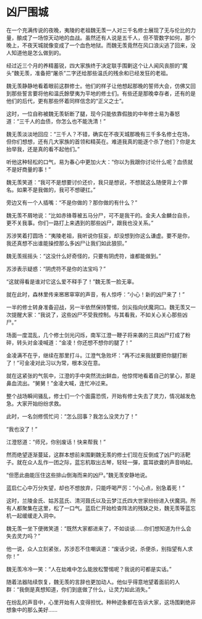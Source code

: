 # 凶尸围城

在一个充满传说的夜晚，夷陵的老祖魏无羡一人对三千名修士展现了无与伦比的力量，酿成了一场惊天动地的血战。虽然还有人说是五千人，但不管数字如何，那个晚上，不夜天城就像变成了一个血色地狱。而魏无羡竟然在风口浪尖逃了回来，没人知道他是怎么做到的。

经过近三个月的养精蓄锐，四大家族终于决定联手围剿这个让人闻风丧胆的“魔头”魏无羡，准备把“屠杀”二字还给那些温氏的残余和已经发狂的老祖。

魏无羡静静地看着眼前这群修士。他们的样子让他想起那晚的誓师大会，仿佛又回到那些誓言要将他和温氏餘孽夷为平地的修士们。有些还是那晚幸存者，还有的是他们的后代，更有那些怀着同样信念的“正义之士”。

这时，一位自称被魏无羡斩断了腿，现今只能依靠假肢的中年修士易为春怒道：“三千人的血债，你怎么也不能洗清！”

魏无羡淡淡地回应：“三千人？不错，确实在不夜天城那晚有三千多名修士在场，但你们想想，还有几大家族的首领和精英在。难道我真的能逐个杀了他们？你是太抬举我，还是真的看不起他们。”

听他这种轻松的口气，易为春心中更加火大：“你以为我跟你讨论什么呢？血债就不是好商量的事！”

魏无羡笑道：“我可不是想要讨价还价，我只是想说，不想就这么随便背上个罪名。如果不是我做的，我可不想硬扛。”

旁边又有一个人插嘴：“不是你做的？那你做的有什么？”

魏无羡不屑地说：“比如赤锋尊被五马分尸，可不是我干的。金夫人金麟台自杀，更不关我事。你们一路打上来遇到的那些凶尸，跟我也没关系。”

苏涉笑着打圆场：“夷陵老祖，我听说你狂妄，却没想到你这么谦虚。要不是你，我还真想不出谁能操控那么多凶尸让我们如此狼狈。”

魏无羡摇摇头：“这没什么好奇怪的，只要有阴虎符，谁都能做到。”

苏涉表示疑惑：“阴虎符不是你的法宝吗？”

“这就得看是谁对它这么爱不释手了！”魏无羡一脸无辜。

就在此时，森林里传来窸窸窣窣的声音，有人惊呼：“小心！新的凶尸来了！”

一半的修士转身准备迎战，另一半依然保持警惕，剑尖指向伏魔洞口。魏无羡又一次提醒大家：“我说了，这些凶尸不受我控制。与其看我，不如关心关心那些凶尸。”

场面一度混乱，几个修士剑光闪烁，南军江澄一鞭子将来袭的三具凶尸打成了粉碎，转头对金凌喊道：“金凌！你还想不想你的腿了！”

金凌满不在乎，继续在那里打斗。江澄气急败坏：“再不过来我就要把你腿打断了！”可金凌对此习以为常，根本没在意。

就在这紧张的气氛中，江澄的手中突然流出鲜血，他惊愕地看着自己的掌心，那是鼻血流出。“舅舅！”金凌大喊，连忙冲过来。

整个战场瞬间骚乱，修士们一个个面露恐慌，开始有修士失去了灵力，情况越发危急。大家开始纷纷求救。

此时，一名剑修慌忙问：“怎么回事？我怎么没灵力了！”

“我也没了！”

江澄怒道：“师兄，你别废话！快来帮我！”

然而绝望逐渐蔓延，这群本想前来围剿魏无羡的修士们现在反倒成了凶尸的活靶子。就在众人乱作一团之际，蓝忘机取出古琴，轻轻一彈，震耳欲聋的声音响起。

“但愿此曲能压住这些排山倒海而来的凶尸。”魏无羡安静地说。

蓝启仁心中万分失望，却也不想放弃，只能呼喝严厉：“小心点，别急着死！”

这时，兰陵金氏、姑苏蓝氏、清河聂氏以及云梦江氏四大世家纷纷进入伏魔洞。所有人都聚集在这里，松了一口气。蓝启仁开始检查阵法的残缺之处，魏无羡等蓝忘机一起缓缓走入洞中。

魏无羡一坐下便微笑道：“既然大家都进来了，不如谈谈……你们想知道为什么会失去灵力吗？”

他一说，众人立刻紧张，苏涉忍不住嘲讽道：“废话少说，杀便杀，别指望有人求你！”

魏无羡冷冷一笑：“人在劫难中怎么能放松警惕呢？我说的可都是实话。”

随着法器陆续恢复，魏无羡的言辞也更加动人。他似乎得意地望着面前的人群：“我倒是真想知道，你们到底做了什么，让灵力如此消失。”

在纷乱的声音中，心里开始有人变得担忧。种种迹象都在告诉大家，这场围剿绝非想象中的那么美好……